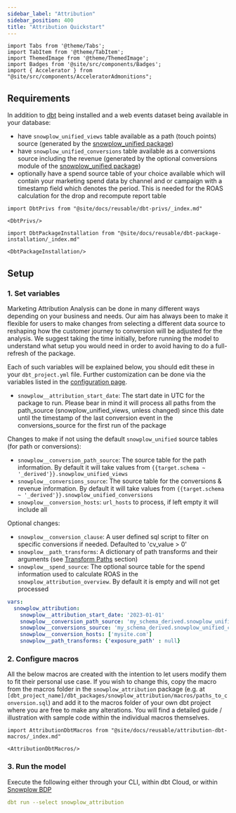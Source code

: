 ```yaml
---
sidebar_label: "Attribution"
sidebar_position: 400
title: "Attribution Quickstart"
---
```


```mdx-code-block
import Tabs from '@theme/Tabs';
import TabItem from '@theme/TabItem';
import ThemedImage from '@theme/ThemedImage';
import Badges from '@site/src/components/Badges';
import { Accelerator } from "@site/src/components/AcceleratorAdmonitions";
```

## Requirements

In addition to [dbt](https://github.com/dbt-labs/dbt) being installed and a web events dataset being available in your database:

- have `snowplow_unified_views` table available as a path (touch points) source (generated by the [snowplow_unified package](/docs/modeling-your-data/modeling-your-data-with-dbt/dbt-models/dbt-unified-data-model/index.md))
- have `snowplow_unified_conversions` table available as a conversions source including the revenue (generated by the optional conversions module of the [snowplow_unified package](/docs/modeling-your-data/modeling-your-data-with-dbt/dbt-models/dbt-unified-data-model/index.md))
- optionally have a spend source table of your choice available which will contain your marketing spend data by channel and or campaign with a timestamp field which denotes the period. This is needed for the ROAS calculation for the drop and recompute report table

```mdx-code-block
import DbtPrivs from "@site/docs/reusable/dbt-privs/_index.md"

<DbtPrivs/>
```

```mdx-code-block
import DbtPackageInstallation from "@site/docs/reusable/dbt-package-installation/_index.md"

<DbtPackageInstallation/>
```

## Setup

### 1. Set variables

Marketing Attribution Analysis can be done in many different ways depending on your business and needs. Our aim has always been to make it flexible for users to make changes from selecting a different data source to reshaping how the customer journey to conversion will be adjusted for the analysis. We suggest taking the time initially, before running the model to understand what setup you would need in order to avoid having to do a full-refresh of the package.

Each of such variables will be explained below, you should edit these in your `dbt_project.yml` file. Further customization can be done via the variables listed in the [configuration page](/docs/modeling-your-data/modeling-your-data-with-dbt/dbt-configuration/attribution/index.mdx).

- `snowplow__attribution_start_date`: The start date in UTC for the package to run. Please bear in mind it will process all paths from the path_source (snowplow_unified_views, unless changed) since this date until the timestamp of the last conversion event in the conversions_source for the first run of the package

Changes to make if not using the default `snowplow_unified` source tables (for path or conversions):
- `snowplow__conversion_path_source`: The source table for the path information. By default it will take values from `{{target.schema ~ '_derived'}}.snowplow_unified_views`
- `snowplow__conversions_source`: The source table for the conversions & revenue information. By default it will take values from `{{target.schema ~ '_derived'}}.snowplow_unified_conversions`
- `snowplow__conversion_hosts`: `url_hosts` to process, if left empty it will include all

Optional changes:
- `snowplow__conversion_clause`: A user defined sql script to filter on specific conversions if needed. Defaulted to 'cv_value > 0'
- `snowplow__path_transforms`: A dictionary of path transforms and their arguments (see [Transform Paths](/docs/modeling-your-data/modeling-your-data-with-dbt/dbt-models/dbt-attribution-data-model/index.md#transform-paths) section)
- `snowplow__spend_source`: The optional source table for the spend information used to calculate ROAS in the `snowplow_attribution_overview`. By default it is empty and will not get processed


```yml title="dbt_project.yml"
vars:
  snowplow_attribution:
    snowplow__attribution_start_date: '2023-01-01'
    snowplow__conversion_path_source: 'my_schema_derived.snowplow_unified_views'
    snowplow__conversions_source: 'my_schema_derived.snowplow_unified_conversions'
    snowplow__conversion_hosts: ['mysite.com']
    snowplow__path_transforms: {'exposure_path' : null}
```

### 2. Configure macros

All the below macros are created with the intention to let users modify them to fit their personal use case. If you wish to change this, copy the macro from the macros folder in the `snowplow_attribution` package (e.g. at `[dbt_project_name]/dbt_packages/snowplow_attribution/macros/paths_to_conversion.sql`) and add it to the macros folder of your own dbt project where you are free to make any alterations. You will find a detailed guide / illustration with sample code within the individual macros themselves.

```mdx-code-block
import AttributionDbtMacros from "@site/docs/reusable/attribution-dbt-macros/_index.md"

<AttributionDbtMacros/>
```
### 3. Run the model

Execute the following either through your CLI, within dbt Cloud, or within [Snowplow BDP](/docs/modeling-your-data/running-data-models-via-snowplow-bdp/dbt/index.md)

```yml
dbt run --select snowplow_attribution
```
